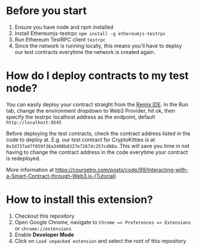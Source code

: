 # Before you start
1. Ensure you have node and npm installed
2. Install Ethereumjs-testrpc `npm install -g ethereumjs-testrpc`
3. Run Ethereum TestRPC client `testrpc`
4. Since the network is running locally, this means you'll have to deploy our test contracts everytime the network is created again. 

# How do I deploy contracts to my test node?
You can easily deploy your contract straight from the [Remix IDE](remix.ethereum.org). 
In the Run tab, change the environment dropdown to Web3 Provider, hit ok, then specify the testrpc localhost address as the endpoint, default `http://localhost:8545`

Before deploying the test contracts, check the contract address listed in the code to deploy at. E.g. our test contract for CryptoKitties is at `0x3d737a47f859f36a3408b8327e72674c257cd88a`. This will save you time in not having to change the contract address in the code everytime your contract is redeployed.

More information at https://coursetro.com/posts/code/99/Interacting-with-a-Smart-Contract-through-Web3.js-(Tutorial)

# How to install this extension?
1. Checkout this repository
2. Open Google Chrome, navigate to `Chrome => Preferences => Extensions` or `chrome://extensions`
3. Enable **Developer Mode**
4. Click on `Load unpacked extension` and select the root of this repository
